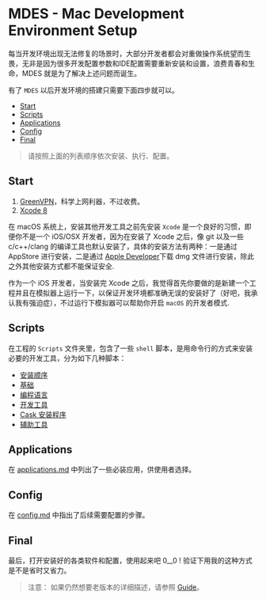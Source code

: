 # MDES - Mac Development Environment Setup

每当开发环境出现无法修复的场景时，大部分开发者都会对重做操作系统望而生畏，无非是因为很多开发配置参数和IDE配置需要重新安装和设置，浪费青春和生命，MDES 就是为了解决上述问题而诞生。

有了 `MDES` 以后开发环境的搭建只需要下面四步就可以。

- [Start](#start)
- [Scripts](#scripts)
- [Applications](#applications)
- [Config](#config)
- [Final](#final)

> 请按照上面的列表顺序依次安装、执行、配置。

## Start

1. [GreenVPN](http://www.greenvpn.site)，科学上网利器，不过收费。
2. [Xcode 8](https://developer.apple.com/xcode/)

在 macOS 系统上，安装其他开发工具之前先安装 `Xcode` 是一个良好的习惯，即便你不是一个 iOS/OSX 开发者，因为在安装了 Xcode 之后，像 git 以及一些 c/c++/clang 的编译工具也默认安装了，具体的安装方法有两种：一是通过 AppStore 进行安装，二是通过 [Apple Developer](developer.apple.com)下载 dmg 文件进行安装，除此之外其他安装方式都不能保证安全.

作为一个 iOS 开发者，当安装完 Xcode 之后，我觉得首先你要做的是新建一个工程并且在模拟器上运行一下，以保证开发环境都准确无误的安装好了（好吧，我承认我有强迫症），不过运行下模拟器可以帮助你开启 `macOS` 的开发者模式.

## Scripts

在工程的 `Scripts` 文件夹里，包含了一些 `shell` 脚本，是用命令行的方式来安装必要的开发工具，分为如下几种脚本：

- [安装顺序](Scripts/seq.sh)
- [基础](Scripts/basic.sh)
- [编程语言](Scripts/language.sh)
- [开发工具](Scripts/develop.sh)
- [Cask 安装程序](Scripts/cask.sh)
- [辅助工具](Scripts/tools.sh)


## Applications

在 [applications.md](Scripts/applications.md) 中列出了一些必装应用，供使用者选择。

## Config

在 [config.md](/Scripts/config.md) 中指出了后续需要配置的步骤。

## Final

最后，打开安装好的各类软件和配置，使用起来吧 0__0 ! 验证下用我的这种方式是不是省时又省力。


> 注意：
  如果仍然想要老版本的详细描述，请参照 [Guide](./Guide.md)。
